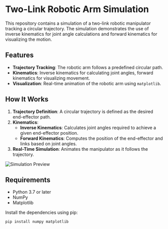 # Two-Link Robotic Arm Simulation

This repository contains a simulation of a two-link robotic manipulator tracking a circular trajectory. The simulation demonstrates the use of inverse kinematics for joint angle calculations and forward kinematics for visualizing the motion.

## Features

- **Trajectory Tracking**: The robotic arm follows a predefined circular path.
- **Kinematics**: Inverse kinematics for calculating joint angles, forward kinematics for visualizing movement.
- **Visualization**: Real-time animation of the robotic arm using `matplotlib`.

## How It Works

1. **Trajectory Definition**: A circular trajectory is defined as the desired end-effector path.
2. **Kinematics**:
   - **Inverse Kinematics**: Calculates joint angles required to achieve a given end-effector position.
   - **Forward Kinematics**: Computes the position of the end-effector and links based on joint angles.
3. **Real-Time Simulation**: Animates the manipulator as it follows the trajectory.

 ![Simulation Preview](assets/simulation.gif)

## Requirements

- Python 3.7 or later
- NumPy
- Matplotlib

Install the dependencies using pip:
```bash
pip install numpy matplotlib
